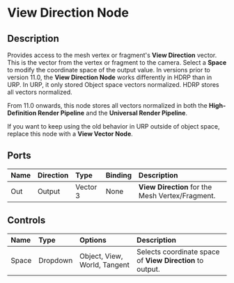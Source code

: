 # View Direction Node

## Description

Provides access to the mesh vertex or fragment's **View Direction** vector. This is the vector from the vertex or fragment to the camera. Select a **Space** to modify the coordinate space of the output value.
In versions prior to version 11.0, the **View Direction Node** works differently in HDRP than in URP. In URP, it only stored Object space vectors normalized. HDRP stores all vectors normalized.

From 11.0 onwards, this node stores all vectors normalized in both the **High-Definition Render Pipeline** and the **Universal Render Pipeline**.

If you want to keep using the old behavior in URP outside of object space, replace this node with a **View Vector Node**.





## Ports

| Name        | Direction           | Type  | Binding | Description |
|:------------ |:-------------|:-----|:---|:---|
| Out | Output      |    Vector 3 | None | **View Direction** for the Mesh Vertex/Fragment. |

## Controls

| Name        | Type           | Options  | Description |
|:------------ |:-------------|:-----|:---|
| Space | Dropdown | Object, View, World, Tangent | Selects coordinate space of **View Direction** to output. |
